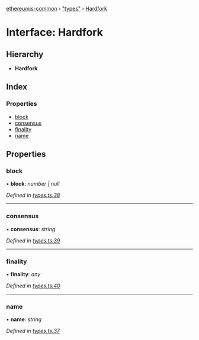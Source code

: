 [ethereumjs-common](../README.md) › ["types"](../modules/_types_.md) › [Hardfork](_types_.hardfork.md)

# Interface: Hardfork

## Hierarchy

* **Hardfork**

## Index

### Properties

* [block](_types_.hardfork.md#block)
* [consensus](_types_.hardfork.md#consensus)
* [finality](_types_.hardfork.md#finality)
* [name](_types_.hardfork.md#name)

## Properties

###  block

• **block**: *number | null*

*Defined in [types.ts:38](https://github.com/ethereumjs/ethereumjs-vm/blob/master/packages/common/src/types.ts#L38)*

___

###  consensus

• **consensus**: *string*

*Defined in [types.ts:39](https://github.com/ethereumjs/ethereumjs-vm/blob/master/packages/common/src/types.ts#L39)*

___

###  finality

• **finality**: *any*

*Defined in [types.ts:40](https://github.com/ethereumjs/ethereumjs-vm/blob/master/packages/common/src/types.ts#L40)*

___

###  name

• **name**: *string*

*Defined in [types.ts:37](https://github.com/ethereumjs/ethereumjs-vm/blob/master/packages/common/src/types.ts#L37)*
